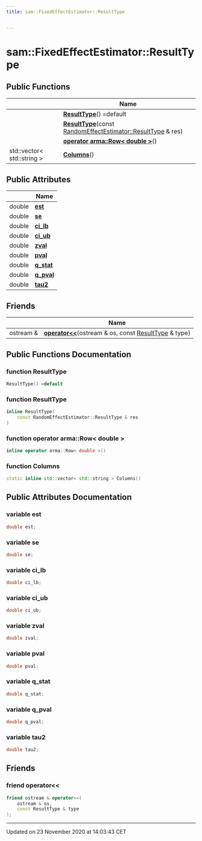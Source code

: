 ```yaml
---
title: sam::FixedEffectEstimator::ResultType


---
```


# sam::FixedEffectEstimator::ResultType



















## Public Functions

|                | Name           |
| -------------- | -------------- |
|  | **[ResultType](/doxygen/Classes/structsam_1_1_fixed_effect_estimator_1_1_result_type/#function-resulttype)**() =default  |
|  | **[ResultType](/doxygen/Classes/structsam_1_1_fixed_effect_estimator_1_1_result_type/#function-resulttype)**(const [RandomEffectEstimator::ResultType](/doxygen/Classes/structsam_1_1_random_effect_estimator_1_1_result_type/) & res)  |
|  | **[operator arma::Row< double >](/doxygen/Classes/structsam_1_1_fixed_effect_estimator_1_1_result_type/#function-operator-armarow<-double->)**()  |
| std::vector< std::string > | **[Columns](/doxygen/Classes/structsam_1_1_fixed_effect_estimator_1_1_result_type/#function-columns)**()  |


## Public Attributes

|                | Name           |
| -------------- | -------------- |
| double | **[est](/doxygen/Classes/structsam_1_1_fixed_effect_estimator_1_1_result_type/#variable-est)**  |
| double | **[se](/doxygen/Classes/structsam_1_1_fixed_effect_estimator_1_1_result_type/#variable-se)**  |
| double | **[ci_lb](/doxygen/Classes/structsam_1_1_fixed_effect_estimator_1_1_result_type/#variable-ci_lb)**  |
| double | **[ci_ub](/doxygen/Classes/structsam_1_1_fixed_effect_estimator_1_1_result_type/#variable-ci_ub)**  |
| double | **[zval](/doxygen/Classes/structsam_1_1_fixed_effect_estimator_1_1_result_type/#variable-zval)**  |
| double | **[pval](/doxygen/Classes/structsam_1_1_fixed_effect_estimator_1_1_result_type/#variable-pval)**  |
| double | **[q_stat](/doxygen/Classes/structsam_1_1_fixed_effect_estimator_1_1_result_type/#variable-q_stat)**  |
| double | **[q_pval](/doxygen/Classes/structsam_1_1_fixed_effect_estimator_1_1_result_type/#variable-q_pval)**  |
| double | **[tau2](/doxygen/Classes/structsam_1_1_fixed_effect_estimator_1_1_result_type/#variable-tau2)**  |


## Friends

|                | Name           |
| -------------- | -------------- |
| ostream & | **[operator<<](/doxygen/Classes/structsam_1_1_fixed_effect_estimator_1_1_result_type/#friend-operator<<)**(ostream & os, const [ResultType](/doxygen/Classes/structsam_1_1_fixed_effect_estimator_1_1_result_type/) & type)  |












## Public Functions Documentation

### function ResultType

```cpp
ResultType() =default
```





























### function ResultType

```cpp
inline ResultType(
    const RandomEffectEstimator::ResultType & res
)
```





























### function operator arma::Row< double >

```cpp
inline operator arma::Row< double >()
```





























### function Columns

```cpp
static inline std::vector< std::string > Columns()
```































## Public Attributes Documentation

### variable est

```cpp
double est;
```





























### variable se

```cpp
double se;
```





























### variable ci_lb

```cpp
double ci_lb;
```





























### variable ci_ub

```cpp
double ci_ub;
```





























### variable zval

```cpp
double zval;
```





























### variable pval

```cpp
double pval;
```





























### variable q_stat

```cpp
double q_stat;
```





























### variable q_pval

```cpp
double q_pval;
```





























### variable tau2

```cpp
double tau2;
```































## Friends

### friend operator<<

```cpp
friend ostream & operator<<(
    ostream & os,
    const ResultType & type
);
```































-------------------------------

Updated on 23 November 2020 at 14:03:43 CET